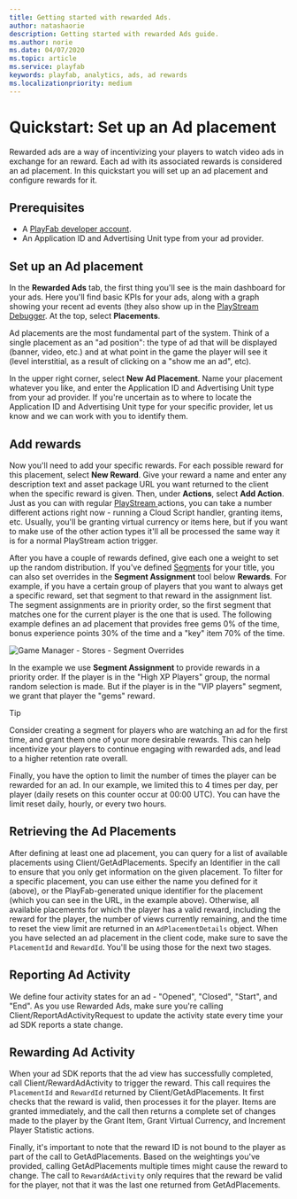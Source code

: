 ```yaml
---
title: Getting started with rewarded Ads.
author: natashaorie
description: Getting started with rewarded Ads guide.
ms.author: norie
ms.date: 04/07/2020
ms.topic: article
ms.service: playfab
keywords: playfab, analytics, ads, ad rewards
ms.localizationpriority: medium
---
```



# Quickstart: Set up an Ad placement
Rewarded ads are a way of incentivizing your players to watch video ads in exchange for an reward. Each ad with its associated rewards is considered an ad placement. In this quickstart you will set up an ad placement and configure rewards for it. 

## Prerequisites
* A [PlayFab developer account](https://developer.playfab.com/en-US/my-games).
* An Application ID and Advertising Unit type from your ad provider. 

## Set up an Ad placement 
In the **Rewarded Ads** tab, the first thing you'll see is the main dashboard for your ads. Here you'll find basic KPIs for your ads, along with a graph showing your recent ad events (they also show up in the [PlayStream Debugger](../playstream-events/index.md). At the top, select **Placements**.

Ad placements are the most fundamental part of the system. Think of a single placement as an "ad position": the type of ad that will be displayed (banner, video, etc.) and at what point in the game the player will see it (level interstitial, as a result of clicking on a "show me an ad", etc).

In the upper right corner, select **New Ad Placement**. Name your placement whatever you like, and enter the Application ID and Advertising Unit type from your ad provider. If you're uncertain as to where to locate the Application ID and Advertising Unit type for your specific provider, let us know and we can work with you to identify them.

## Add rewards
Now you'll need to add your specific rewards. For each possible reward for this placement, select **New Reward**. Give your reward a name and enter any description text and asset package URL you want returned to the client when the specific reward is given. Then, under **Actions**, select **Add Action**. Just as you can with regular [PlayStream ](../playstream-events/index.md) actions, you can take a number different actions right now - running a Cloud Script handler, granting items, etc. Usually, you'll be granting virtual currency or items here, but if you want to make use of the other action types it'll all be processed the same way it is for a normal PlayStream action trigger.

After you have a couple of rewards defined, give each one a weight to set up the random distribution. If you've defined [Segments](../../analytics/segmentation/index.md) for your title, you can also set overrides in the **Segment Assignment** tool below **Rewards**. For example, if you have a certain group of players that you want to always get a specific reward, set that segment to that reward in the assignment list. The segment assignments are in priority order, so the first segment that matches one for the current player is the one that is used. The following example defines an ad placement that provides free gems 0% of the time, bonus experience points 30% of the time and a "key" item 70% of the time.

 ![Game Manager - Stores - Segment Overrides](Media/ads-edit-placement.png)

In the example we use **Segment Assignment** to provide rewards in a priority order. If the player is in the "High XP Players" group, the normal random selection is made. But if the player is in the "VIP players" segment, we grant that player the "gems" reward.

> [!TIP] 
> Consider creating a segment for players who are watching an ad for the first time, and grant them one of your more desirable rewards. This can help incentivize your players to continue engaging with rewarded ads, and lead to a higher retention rate overall. 

Finally, you have the option to limit the number of times the player can be rewarded for an ad. In our example, we limited this to 4 times per day, per player (daily resets on this counter occur at 00:00 UTC). You can have the limit reset daily, hourly, or every two hours. 

## Retrieving the Ad Placements

After defining at least one ad placement, you can query for a list of available placements using Client/GetAdPlacements. Specify an Identifier in the call to ensure that you only get information on the given placement. To filter for a specific placement, you can use either the name you defined for it (above), or the PlayFab-generated unique identifier for the placement (which you can see in the URL, in the example above). Otherwise, all available placements for which the player has a valid reward, including the reward for the player, the number of views currently remaining, and the time to reset the view limit are returned in an `AdPlacementDetails` object.
When you have selected an ad placement in the client code, make sure to save the `PlacementId` and `RewardId`. You'll be using those for the next two stages.

## Reporting Ad Activity

We define four activity states for an ad - "Opened", "Closed", "Start", and "End". As you use Rewarded Ads, make sure you're calling Client/ReportAdActivityRequest to update the activity state every time your ad SDK reports a state change. 

## Rewarding Ad Activity

When your ad SDK reports that the ad view has successfully completed, call Client/RewardAdActivity to trigger the reward. This call requires the `PlacementId` and `RewardId` returned by Client/GetAdPlacements. It first checks that the reward is valid, then processes it for the player. Items are granted immediately, and the call then returns a complete set of changes made to the player by the Grant Item, Grant Virtual Currency, and Increment Player Statistic actions.

Finally, it's important to note that the reward ID is not bound to the player as part of the call to GetAdPlacements. Based on the weightings you've provided, calling GetAdPlacements multiple times might cause the reward to change. The call to `RewardAdActivity` only requires that the reward be valid for the player, not that it was the last one returned from GetAdPlacements. 
